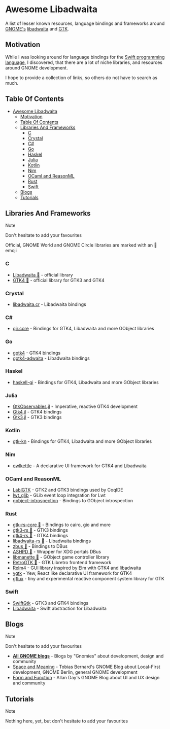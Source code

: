 # Awesome Libadwaita

A list of lesser known resources, language bindings and frameworks around [GNOME's](https://www.gnome.org/) [libadwaita](https://gitlab.gnome.org/GNOME/libadwaita) and [GTK](https://www.gtk.org).

## Motivation

While I was looking around for language bindings for the
[Swift programming language](https://www.swift.org/), I discovered, that there
are a lot of niche libraries, and resources around GNOME development.

I hope to provide a collection of links, so others do not have to search as much.

## Table Of Contents

- [Awesome Libadwaita](#awesome-libadwaita)
  - [Motivation](#motivation)
  - [Table Of Contents](#table-of-contents)
  - [Libraries And Frameworks](#libraries-and-frameworks)
    - [C](#c)
    - [Crystal](#crystal)
    - [C#](#c-1)
    - [Go](#go)
    - [Haskel](#haskel)
    - [Julia](#julia)
    - [Kotlin](#kotlin)
    - [Nim](#nim)
    - [OCaml and ReasonML](#ocaml-and-reasonml)
    - [Rust](#rust)
    - [Swift](#swift)
  - [Blogs](#blogs)
  - [Tutorials](#tutorials)

## Libraries And Frameworks

> [!NOTE]
> Don't hesitate to add your favourites

Official, GNOME World and GNOME Circle libraries are marked with an 👣 emoji

### C

- [Libadwaita 👣](https://gitlab.gnome.org/GNOME/libadwaita) - official library
- [GTK4 👣](https://gitlab.gnome.org/GNOME/gtk) - official library for GTK3 and GTK4

### Crystal

- [libadwaita.cr](https://github.com/GeopJr/libadwaita.cr) - Libadwaita bindings

### C#

- [gir.core](https://github.com/gircore/gir.core) - Bindings for GTK4, Libadwaita and more GObject libraries

### Go

- [gotk4](https://github.com/diamondburned/gotk4) - GTK4 bindings
- [gotk4-adwaita](https://github.com/diamondburned/gotk4-adwaita) - Libadwaita bindings

### Haskel

- [haskell-gi](https://github.com/haskell-gi/haskell-gi) - Bindings for GTK4, Libadwaita and more GObject libraries

### Julia

- [GtkObservables.jl](https://github.com/JuliaGizmos/GtkObservables.jl) - Imperative, reactive GTK4 development
- [Gtk4.jl](https://github.com/JuliaGtk/Gtk4.jl) - GTK4 bindings
- [Gtk3.jl](https://github.com/JuliaGraphics/Gtk.jl) - GTK3 bindings

### Kotlin

- [gtk-kn](https://gitlab.com/gtk-kn/gtk-kn) - Bindings for GTK4, Libadwaita and more GObject libraries

### Nim

- [owlkettle](https://github.com/can-lehmann/owlkettle) - A declarative UI framework for GTK4 and Libadwaita

### OCaml and ReasonML

- [LablGTK](https://github.com/garrigue/lablgtk) - GTK2 and GTK3 bindings used by CoqIDE
- [lwt_glib](https://github.com/ocsigen/lwt_glib) - GLib event loop integration for Lwt
- [gobject-introspection](https://github.com/cedlemo/OCaml-GObject-Introspection) - Bindings to GObject introspection

### Rust

- [gtk-rs-core 👣](https://gtk-rs.org/gtk-rs-core) - Bindings to cairo, gio and more
- [gtk3-rs 👣](https://gtk-rs.org/gtk3-rs) - GTK3 bindings
- [gtk4-rs 👣](https://gtk-rs.org/gtk4-rs) - GTK4 bindings
- [libadwaita-rs 👣](https://gitlab.gnome.org/World/Rust/libadwaita-rs) - Libadwaita bindings
- [zbus 👣](https://dbus.pages.freedesktop.org/zbus) - Bindings to DBus
- [ASHPD 👣](https://github.com/bilelmoussaoui/ashpd) - Wrapper for XDG portals DBus
- [libmanette 👣](https://gnome.pages.gitlab.gnome.org/libmanette/) - GObject game controller library
- [RetroGTK 👣](https://gnome.pages.gitlab.gnome.org/retro-gtk/) - GTK Libretro frontend framework
- [Relm4](https://github.com/Relm4/Relm4) - GUI library inspired by Elm with GTK4 and libadwaita
- [vgtk](https://github.com/bodil/vgtk) - Yew, React like declarative UI framework for GTK4
- [gflux](https://github.com/bvinc/gflux) - tiny and experimental reactive component system library for GTK

### Swift

- [SwiftGtk](https://github.com/rhx/SwiftGtk) - GTK3 and GTK4 bindings
- [Libadwaita](https://github.com/AparokshaUI/Libadwaita) - Swift abstraction for Libadwaita

## Blogs

> [!NOTE]
> Don't hesitate to add your favourites

- [**All GNOME blogs**](https://blogs.gnome.org/) - Blogs by "Gnomies" about development, design and community
- [Space and Meaning](https://blogs.gnome.org/tbernard/) - Tobias Bernard's GNOME Blog about Local-First development, GNOME Berlin, general GNOME development
- [Form and Function](https://blogs.gnome.org/aday/) - Allan Day's GNOME Blog about UI and UX design and community


## Tutorials

> [!NOTE]
> Nothing here, yet, but don't hesitate to add your favourites
